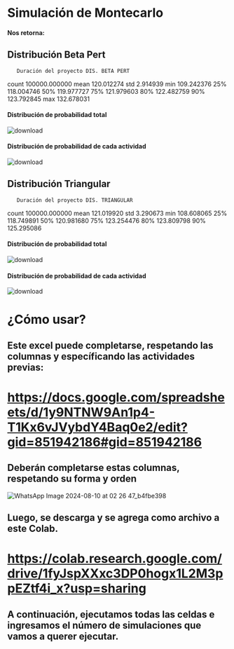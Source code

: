 # Simulación de Montecarlo

#### Nos retorna: 
## Distribución Beta Pert

       Duración del proyecto DIS. BETA PERT
count                         100000.000000
mean                             120.012274
std                                2.914939
min                              109.242376
25%                              118.004746
50%                              119.977727
75%                              121.979603
80%                              122.482759
90%                              123.792845
max                              132.678031

#### Distribución de probabilidad total

![download](https://github.com/user-attachments/assets/a0976b1f-328c-4359-a8fe-9d2639a0941e)

#### Distribución de probabilidad de cada actividad

![download](https://github.com/user-attachments/assets/2eab6f04-0fd3-415a-aa26-a6b6253b9cf9)


## Distribución Triangular

       Duración del proyecto DIS. TRIANGULAR
count                          100000.000000
mean                              121.019920
std                                 3.290673
min                               108.608065
25%                               118.749891
50%                               120.981680
75%                               123.254476
80%                               123.809798
90%                               125.295086

#### Distribución de probabilidad total

![download](https://github.com/user-attachments/assets/6f62b6fb-a5a9-4ac7-943e-be22803452dd)

#### Distribución de probabilidad de cada actividad

![download](https://github.com/user-attachments/assets/6122f857-ab0b-456d-8130-d7d8acc439e2)

# ¿Cómo usar?

## Este excel puede completarse, respetando las columnas y específicando las actividades previas:

# https://docs.google.com/spreadsheets/d/1y9NTNW9An1p4-T1Kx6vJVybdY4Baq0e2/edit?gid=851942186#gid=851942186

## Deberán completarse estas columnas, respetando su forma y orden

![WhatsApp Image 2024-08-10 at 02 26 47_b4fbe398](https://github.com/user-attachments/assets/6abfc7a9-5760-4d75-8377-9e8ea2e78ac5)

## Luego, se descarga y se agrega como archivo a este Colab.

# https://colab.research.google.com/drive/1fyJspXXxc3DP0hogx1L2M3ppEZtf4i_x?usp=sharing

##  A continuación, ejecutamos todas las celdas e ingresamos el número de simulaciones que vamos a querer ejecutar.
